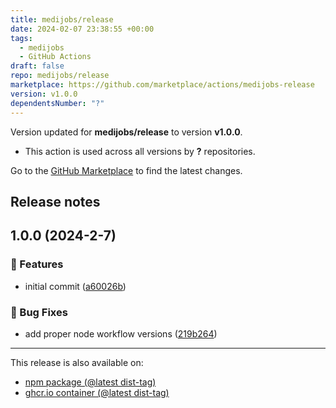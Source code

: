 ```yaml
---
title: medijobs/release
date: 2024-02-07 23:38:55 +00:00
tags:
  - medijobs
  - GitHub Actions
draft: false
repo: medijobs/release
marketplace: https://github.com/marketplace/actions/medijobs-release
version: v1.0.0
dependentsNumber: "?"
---
```



Version updated for **medijobs/release** to version **v1.0.0**.
- This action is used across all versions by **?** repositories.

Go to the [GitHub Marketplace](https://github.com/marketplace/actions/medijobs-release) to find the latest changes.

## Release notes

## 1.0.0 (2024-2-7)


### 🍕 Features

* initial commit ([a60026b](https://github.com/medijobs/release/commit/a60026b0fd8ab11e48f0e0dff3a7ec6a4b5675cf))


### 🐛 Bug Fixes

* add proper node workflow versions ([219b264](https://github.com/medijobs/release/commit/219b264b488a9a304f1e2f143fed101bdea7a4c1))


---
This release is also available on:
- [npm package (@latest dist-tag)](https://www.npmjs.com/package/@medijobs/release/v/1.0.0)
- [ghcr.io container (@latest dist-tag)](https://ghcr.io/medijobs/release)
